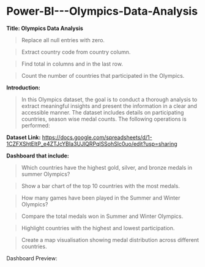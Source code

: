 # Power-BI---Olympics-Data-Analysis

**Title: Olympics Data Analysis**
>Replace all null entries with zero.

>Extract country code from country column.

>Find total in columns and in the last row.

>Count the number of countries that participated in the Olympics.

**Introduction:**
>In this Olympics dataset, the goal is to conduct a thorough analysis to extract meaningful insights and present the information in a clear and accessible manner. The dataset includes details on participating countries, season wise medal counts. The following operations is performed:

**Dataset Link:**
https://docs.google.com/spreadsheets/d/1-1CZFXShtEItP_e4ZTJcYBIa3UJlQRPqlSSohSlc0uo/edit?usp=sharing

**Dashboard that include:** 
>Which countries have the highest gold, silver, and bronze medals in summer Olympics?

>Show a bar chart of the top 10 countries with the most medals.

>How many games have been played in the Summer and Winter Olympics?

>Compare the total medals won in Summer and Winter Olympics.

>Highlight countries with the highest and lowest participation.

>Create a map visualisation showing medal distribution across different countries.


Dashboard Preview:



